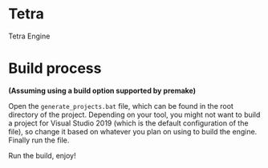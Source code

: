 # Tetra
Tetra Engine

# Build process

**(Assuming using a build option supported by premake)**

Open the `generate_projects.bat` file, which can be found in the root directory of the project.
Depending on your tool, you might not want to build a project for Visual Studio 2019 (which is the default configuration of the file),
so change it based on whatever you plan on using to build the engine.
Finally run the file.

Run the build, enjoy!
